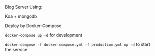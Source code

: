 
Blog Server Using:

Koa + mongodb

Deploy by Docker-Compose

`docker-compose up -d` for development

`docker-compose -f docker-compose.yml -f production.yml up -d` to start the service
